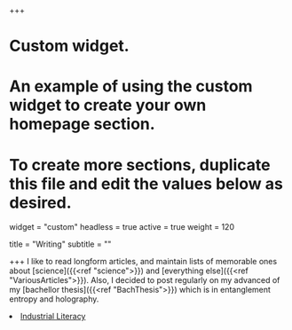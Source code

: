 +++
# Custom widget.
# An example of using the custom widget to create your own homepage section.
# To create more sections, duplicate this file and edit the values below as desired.
widget = "custom"
headless = true
active = true
weight = 120

title = "Writing"
subtitle = ""

+++
I like to read longform articles, and maintain lists of memorable ones about [science]({{<ref "science">}}) and [everything else]({{<ref "VariousArticles">}}). Also, I decided to post regularly on my advanced of my [bachellor thesis]({{<ref "BachThesis">}}) which is in entanglement entropy and holography.
<li><a href="https://rootsofprogress.org/industrial-literacy" target="_blank">Industrial Literacy</a></li>
